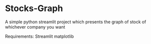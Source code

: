 # Stocks-Graph
A simple python streamlit project which presents the graph of stock of whichever company you want


Requirements:
Streamlit 
matplotlib
